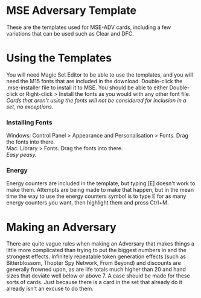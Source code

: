 # MSE Adversary Template
These are the templates used for MSE-ADV cards, including a few variations that can be used such as Clear and DFC.

# Using the Templates
You will need Magic Set Editor to be able to use the templates, and you will need the M15 fonts that are included in the download. Double-click the .mse-installer file to install it to MSE. You should be able to either Double-click or Right-click > Install the fonts as you would with any other font file. *Cards that aren't using the fonts will not be considered for inclusion in a set, no exceptions.*

### Installing Fonts
Windows: Control Panel > Appearance and Personalisation > Fonts. Drag the fonts into there.  
Mac: Library > Fonts. Drag the fonts into there.  
*Easy peasy.*

### Energy
Energy counters are included in the template, but typing [E] doesn't work to make them. Attempts are being made to make that happen, but in the mean time the way to use the energy counters symbol is to type E for as many energy counters you want, then highlight them and press Ctrl+M. 

# Making an Adversary
There are quite vague rules when making an Adversary that makes things a little more complicated than trying to put the biggest numbers in and the strongest effects. Infinitely repeatable token generation effects (such as Bitterblossom, Thopter Spy Network, From Beyond) and discounts are generally frowned upon, as are life totals much higher than 20 and hand sizes that deviate well below or above 7. A case should be made for these sorts of cards. Just because there is a card in the set that already do it already isn't an excuse to do them.
